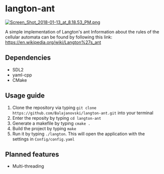 # langton-ant

[![Screen_Shot_2018-01-13_at_8.18.53_PM.png](https://s18.postimg.org/bq86gcouh/Screen_Shot_2018-01-13_at_8.18.53_PM.png)](https://postimg.org/image/n2kry4xj9/)

A simple implementation of Langton's ant
Information about the rules of the cellular automata can be found by following this link:
https://en.wikipedia.org/wiki/Langton%27s_ant

## Dependencies
* SDL2
* yaml-cpp
* CMake

## Usage guide
1. Clone the repository via typing `git clone https://github.com/Balajanovski/langton-ant.git` into your terminal
2. Enter the reposity by typing `cd langton-ant`
3. Generate a makefile by typing `cmake .`
4. Build the project by typing `make`
5. Run it by typing `./langton`. This will open the application with the settings in `Config/config.yaml`

## Planned features
* Multi-threading
